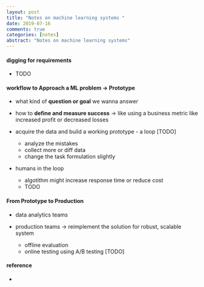 ```yaml
---
layout: post
title: "Notes on machine learning systems " 
date: 2019-07-16
comments: true
categories: [notes]
abstract: "Notes on machine learning systems"
---
```


#### digging for requirements 
*  TODO 

#### workflow to Approach a ML problem -> Prototype 
* what kind of **question or goal** we wanna answer  

* how to **define and measure success** -> like using a business metric like increased profit or decreased losses  

* acquire the data and build a working prototype  - a loop [TODO] 
  - analyze the mistakes 
  - collect more or diff data 
  - change the task formulation slightly  

* humans in the loop 
  - algotithm might increase response time or reduce cost 
  - TODO 

#### From Prototype to Production 
* data analytics teams 
* production teams -> reimplement the solution for robust, scalable system 

  - offline evaluation 
  - online testing using A/B testing [TODO]


#### reference 
* 